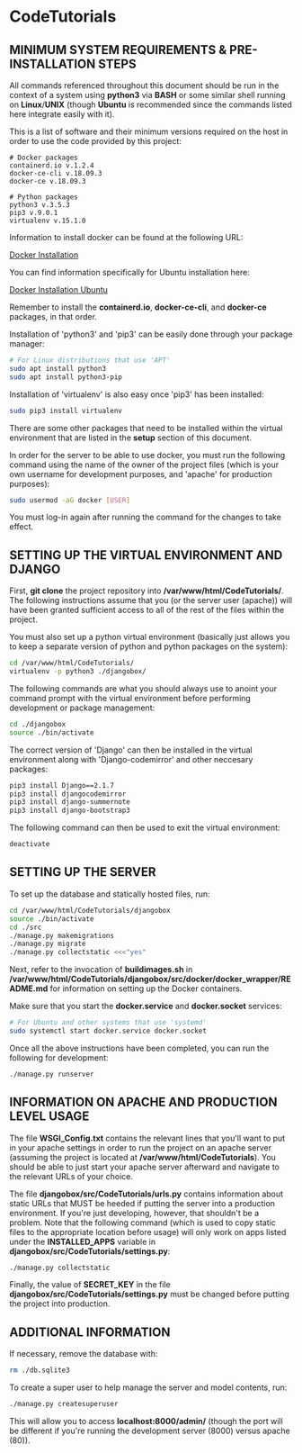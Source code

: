# CodeTutorials

## MINIMUM SYSTEM REQUIREMENTS & PRE-INSTALLATION STEPS

All commands referenced throughout this document should be run in the context of a system using **python3** via **BASH** or some similar shell running on **Linux**/**UNIX** (though **Ubuntu** is recommended since the commands listed here integrate easily with it).

This is a list of software and their minimum versions required on the host in order to use the code provided by this project:

	# Docker packages
	containerd.io v.1.2.4
	docker-ce-cli v.18.09.3
	docker-ce v.18.09.3
	
	# Python packages
	python3 v.3.5.3
	pip3 v.9.0.1
	virtualenv v.15.1.0

Information to install docker can be found at the following URL:

[Docker Installation](https://docs.docker.com/install/)

You can find information specifically for Ubuntu installation here:

[Docker Installation Ubuntu](https://docs.docker.com/install/linux/docker-ce/ubuntu/#install-docker-ce)

Remember to install the **containerd.io**, **docker-ce-cli**, and **docker-ce** packages, in that order.

Installation of 'python3' and 'pip3' can be easily done through your package manager:

```bash
# For Linux distributions that use 'APT'
sudo apt install python3
sudo apt install python3-pip
```

Installation of 'virtualenv' is also easy once 'pip3' has been installed:

```bash
sudo pip3 install virtualenv
```

There are some other packages that need to be installed within the virtual environment that are listed in the **setup** section of this document.

In order for the server to be able to use docker, you must run the following command using the name of the owner of the project files (which is your own username for development purposes, and 'apache' for production purposes):

```bash
sudo usermod -aG docker [USER]
```

You must log-in again after running the command for the changes to take effect.

## SETTING UP THE VIRTUAL ENVIRONMENT AND DJANGO

First, **git clone** the project repository into **/var/www/html/CodeTutorials/**. The following instructions assume that you (or the server user (apache)) will have been granted sufficient access to all of the rest of the files within the project.

You must also set up a python virtual environment (basically just allows you to keep a separate version of python and python packages on the system):

```bash
cd /var/www/html/CodeTutorials/
virtualenv -p python3 ./djangobox/
```

The following commands are what you should always use to anoint your command prompt with the virtual environment before performing development or package management:

```bash
cd ./djangobox
source ./bin/activate
```

The correct version of 'Django' can then be installed in the virtual environment along with 'Django-codemirror' and other neccesary packages:

```bash
pip3 install Django==2.1.7
pip3 install djangocodemirror
pip3 install django-summernote
pip3 install django-bootstrap3
```

The following command can then be used to exit the virtual environment:

```bash
deactivate
```

## SETTING UP THE SERVER

To set up the database and statically hosted files, run:

```bash
cd /var/www/html/CodeTutorials/djangobox
source ./bin/activate
cd ./src
./manage.py makemigrations
./manage.py migrate
./manage.py collectstatic <<<"yes"
```

Next, refer to the invocation of **buildimages.sh** in **/var/www/html/CodeTutorials/djangobox/src/docker/docker_wrapper/README.md** for information on setting up the Docker containers.

Make sure that you start the **docker.service** and **docker.socket** services:

```bash
# For Ubuntu and other systems that use 'systemd'
sudo systemctl start docker.service docker.socket
```

Once all the above instructions have been completed, you can run the following for development:

```bash
./manage.py runserver
```

## INFORMATION ON APACHE AND PRODUCTION LEVEL USAGE

The file **WSGI_Config.txt** contains the relevant lines that you'll want to put in your apache settings in order to run the project on an apache server (assuming the project is located at **/var/www/html/CodeTutorials**). You should be able to just start your apache server afterward and navigate to the relevant URLs of your choice.

The file **djangobox/src/CodeTutorials/urls.py** contains information about static URLs that MUST be heeded if putting the server into a production environment. If you're just developing, however, that shouldn't be a problem. Note that the following command (which is used to copy static files to the appropriate location before usage) will only work on apps listed under the **INSTALLED_APPS** variable in **djangobox/src/CodeTutorials/settings.py**:

```bash
./manage.py collectstatic
```

Finally, the value of **SECRET_KEY** in the file **djangobox/src/CodeTutorials/settings.py** must be changed before putting the project into production.

## ADDITIONAL INFORMATION

If necessary, remove the database with:

```bash
rm ./db.sqlite3
```

To create a super user to help manage the server and model contents, run:

```bash
./manage.py createsuperuser
```

This will allow you to access **localhost:8000/admin/** (though the port will be different if you're running the development server (8000) versus apache (80)).